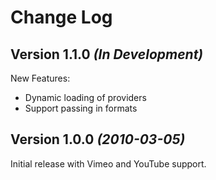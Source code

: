 Change Log
==========

Version 1.1.0 *(In Development)*
--------------------------------
New Features:

 * Dynamic loading of providers
 * Support passing in formats

Version 1.0.0 *(2010-03-05)*
----------------------------
Initial release with Vimeo and YouTube support.